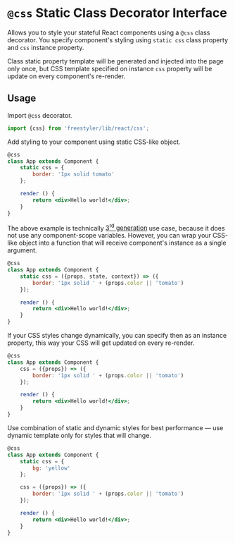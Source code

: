 # `@css` Static Class Decorator Interface

Allows you to style your stateful React components using a `@css` class decorator. You specify
component's styling using `static css` class property and `css` instance property.

Class static property template will be generated and injected into the page only once, but
CSS template specified on instance `css` property will be update on every component's re-render.

## Usage

Import `@css` decorator.

```js
import {css} from 'freestyler/lib/react/css';
```

Add styling to your component using static CSS-like object.

```jsx
@css
class App extends Component {
    static css = {
        border: '1px solid tomato'
    };

    render () {
        return <div>Hello world!</div>;
    }
}
```

The above example is technically [3<sup>rd</sup> generation](./3rd-gen.md) use case, because it does not use any
component-scope variables. However, you can wrap your CSS-like object into a function that
will receive component's instance as a single argument.

```jsx
@css
class App extends Component {
    static css = ({props, state, context}) => ({
        border: '1px solid ' + (props.color || 'tomato')
    });

    render () {
        return <div>Hello world!</div>;
    }
}
```

If your CSS styles change dynamically, you can specify then as an instance property, this way your
CSS will get updated on every re-render.

```jsx
@css
class App extends Component {
    css = ({props}) => ({
        border: '1px solid ' + (props.color || 'tomato')
    });

    render () {
        return <div>Hello world!</div>;
    }
}
```

Use combination of static and dynamic styles for best performance &mdash; use dynamic template only
for styles that will change.

```jsx
@css
class App extends Component {
    static css = {
        bg: 'yellow'
    };

    css = ({props}) => ({
        border: '1px solid ' + (props.color || 'tomato')
    });

    render () {
        return <div>Hello world!</div>;
    }
}
```
